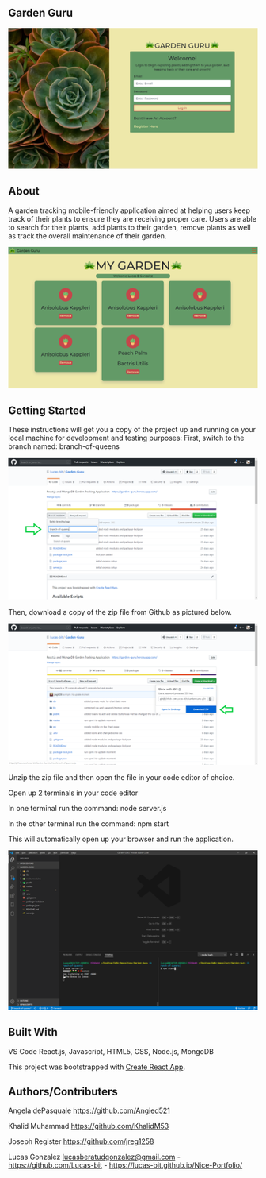 ## Garden Guru

![](garden-guru-login-screenshot.png) 

## About 
A garden tracking mobile-friendly application aimed at helping users keep track of their plants to ensure they are receiving proper care. Users are able to search for their plants, add plants to their garden, remove plants as well as track the overall maintenance of their garden.  

![](myGarden-screenshot.png)

## Getting Started
These instructions will get you a copy of the project up and running on your local machine for development and testing purposes: 
First, switch to the branch named: branch-of-queens

![](branch-of-queens-switch.png)

Then, download a copy of the zip file from Github as pictured below.

![](branch-of-queens-zip-DL.png)

Unzip the zip file and then open the file in your code editor of choice.

Open up 2 terminals in your code editor

In one terminal run the command: node server.js 

In the other terminal run the command: npm start

This will automatically open up your browser and run the application.

![](garden-guru-vs-code.png)

## Built With 

VS Code
React.js, Javascript, HTML5, CSS, Node.js, MongoDB

This project was bootstrapped with [Create React App](https://github.com/facebook/create-react-app).


## Authors/Contributers

Angela dePasquale https://github.com/Angied521

Khalid Muhammad https://github.com/KhalidM53

Joseph Register https://github.com/jreg1258

Lucas Gonzalez lucasberatudgonzalez@gmail.com - https://github.com/Lucas-bit - https://lucas-bit.github.io/Nice-Portfolio/



